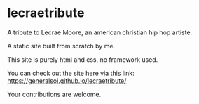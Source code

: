 # lecraetribute
A tribute to Lecrae Moore, an american christian hip hop artiste.

A static site built from scratch by me. 

This site is purely html and css, no framework used. 

You can check out the site here via this link: https://generalsoi.github.io/lecraetribute/

Your contributions are welcome. 
